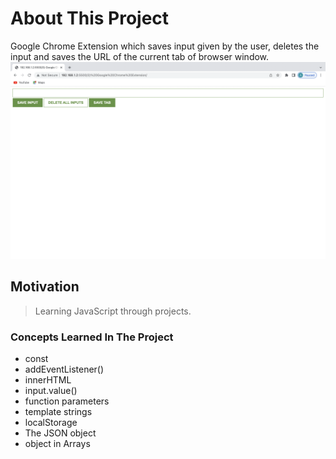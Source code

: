 # About This Project

Google Chrome Extension which saves input given by the user, deletes the input and saves the URL of the current tab of browser window.
![Getting Started](./Extension.png)

## Motivation

> Learning JavaScript through projects.

### Concepts Learned In The Project

- const
- addEventListener()
- innerHTML
- input.value()
- function parameters
- template strings
- localStorage
- The JSON object
- object in Arrays
